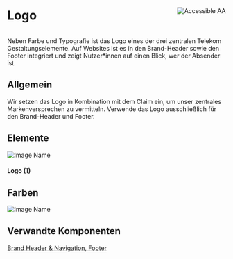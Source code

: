 <div style="display: inline-flex; align-items: center; justify-content: space-between; width: 100%;">
    <h1>Logo</h1>
    <img src="assets/aa.png" alt="Accessible AA" />
</div>

Neben Farbe und Typografie ist das Logo eines der drei zentralen Telekom Gestaltungselemente. Auf Websites ist es in den Brand-Header sowie den Footer integriert und zeigt Nutzer\*innen auf einen Blick, wer der Absender ist.

## Allgemein

Wir setzen das Logo in Kombination mit dem Claim ein, um unser zentrales Markenversprechen zu vermitteln.
Verwende das Logo ausschließlich für den Brand-Header und Footer.

## Elemente

![Image Name](assets/3_components/logo/Logo-Claim.png)

#### Logo (1)

## Farben

![Image Name](assets/3_components/logo/Farben-DE.png)

## Verwandte Komponenten

[Brand Header & Navigation, ](?path=/usage/components-brand-header-navigation--standard)
[Footer](?path=/usage/components-footer--standard)
